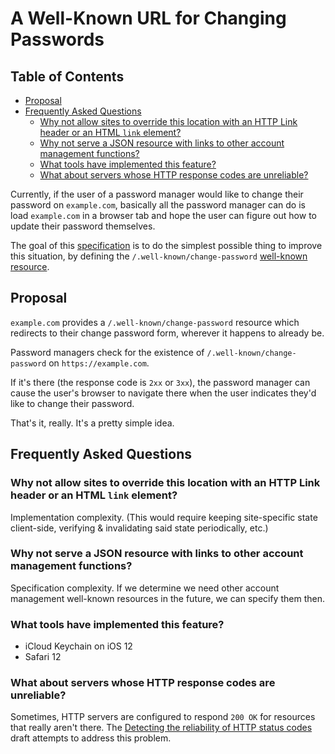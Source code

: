 # A Well-Known URL for Changing Passwords

<!-- START doctoc generated TOC please keep comment here to allow auto update -->
<!-- DON'T EDIT THIS SECTION, INSTEAD RE-RUN doctoc TO UPDATE -->
## Table of Contents

- [Proposal](#proposal)
- [Frequently Asked Questions](#frequently-asked-questions)
  - [Why not allow sites to override this location with an HTTP Link header or an HTML `link` element?](#why-not-allow-sites-to-override-this-location-with-an-http-link-header-or-an-html-link-element)
  - [Why not serve a JSON resource with links to other account management functions?](#why-not-serve-a-json-resource-with-links-to-other-account-management-functions)
  - [What tools have implemented this feature?](#what-tools-have-implemented-this-feature)
  - [What about servers whose HTTP response codes are unreliable?](#what-about-servers-whose-http-response-codes-are-unreliable)

<!-- END doctoc generated TOC please keep comment here to allow auto update -->

Currently, if the user of a password manager would like to change their password on `example.com`, basically all the password manager can do is load `example.com` in a browser tab and hope the user can figure out how to update their password themselves.

The goal of this [specification](https://wicg.github.io/change-password-url/) is to do the simplest possible thing to improve this situation, by defining the <code>/.well-known/change-password</code> [well-known resource](https://tools.ietf.org/html/rfc5785).

## Proposal

`example.com` provides a `/.well-known/change-password` resource which redirects to their change password form, wherever it happens to already be.

Password managers check for the existence of `/.well-known/change-password` on `https://example.com`.

If it's there (the response code is `2xx` or `3xx`), the password manager can cause the user's browser to navigate there when the user indicates they'd like to change their password.

That's it, really. It's a pretty simple idea.

## Frequently Asked Questions

### Why not allow sites to override this location with an HTTP Link header or an HTML `link` element?

Implementation complexity. (This would require keeping site-specific state client-side, verifying & invalidating said state periodically, etc.)

### Why not serve a JSON resource with links to other account management functions?

Specification complexity. If we determine we need other account management well-known resources in the future, we can specify them then.

### What tools have implemented this feature?

* iCloud Keychain on iOS 12
* Safari 12

### What about servers whose HTTP response codes are unreliable?

Sometimes, HTTP servers are configured to respond `200 OK` for resources that really aren't there. The [Detecting the reliability of HTTP status codes](https://wicg.github.io/change-password-url/response-code-reliability.html) draft attempts to address this problem.
